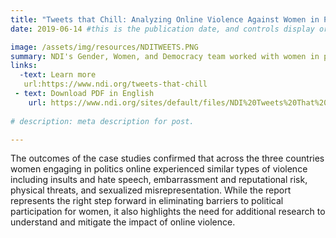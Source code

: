 ```yaml
---
title: "Tweets that Chill: Analyzing Online Violence Against Women in Politics"
date: 2019-06-14 #this is the publication date, and controls display order.

image: /assets/img/resources/NDITWEETS.PNG
summary: NDI's Gender, Women, and Democracy team worked with women in politics, those in  civic technology and women’s rights organizations to develop a way to examine the country specific challenges facing women as they engage in online political discourse
links:
  -text: Learn more
   url:https://www.ndi.org/tweets-that-chill
 - text: Download PDF in English
    url: https://www.ndi.org/sites/default/files/NDI%20Tweets%20That%20Chill%20Report.pdf 
    
# description: meta description for post.

---
```

The outcomes of the case studies confirmed that across the three countries women engaging in politics online experienced similar types of violence including insults and hate speech, embarrassment and reputational risk, physical threats, and sexualized misrepresentation.  While the report represents the right step forward in eliminating barriers to political participation for women, it also highlights the need for additional research to understand and mitigate the impact of online violence.
